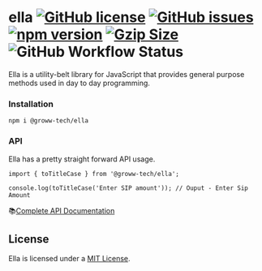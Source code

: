 # ella [![GitHub license](https://img.shields.io/github/license/Groww/ella?color=51C838)](https://github.com/Groww/ella/blob/main/LICENSE) [![GitHub issues](https://img.shields.io/github/issues/Groww/ella?color=51C838)](https://github.com/Groww/ella/issues) [![npm version](https://badge.fury.io/js/@groww-tech%2Fella.svg)](https://badge.fury.io/js/@groww-tech%2Fella) <a href="https://unpkg.com/@groww-tech/ella/dist/index.js"><img src="https://img.badgesize.io/https://unpkg.com/@groww-tech/ella/dist/index.js?compression=gzip&color=51C838" alt="Gzip Size"></a> ![GitHub Workflow Status](https://img.shields.io/github/workflow/status/Groww/ella/Build?color=51C838)
Ella is a utility-belt library for JavaScript that provides general purpose methods used in day to day programming.


### Installation

```
npm i @groww-tech/ella
```

### API

Ella has a pretty straight forward API usage.

```
import { toTitleCase } from '@groww-tech/ella';

console.log(toTitleCase('Enter SIP amount')); // Ouput - Enter Sip Amount
```

📚[Complete API Documentation](https://groww.github.io/ella/)

## License

Ella is licensed under a [MIT License](./LICENSE).
